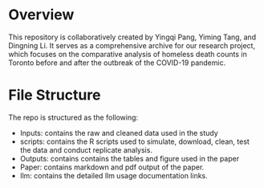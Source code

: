 # Overview
This repository is collaboratively created by Yingqi Pang, Yiming Tang, and Dingning Li. It serves as a comprehensive archive for our research project, which focuses on the comparative analysis of homeless death counts in Toronto before and after the outbreak of the COVID-19 pandemic. 

# File Structure
The repo is structured as the following:
* Inputs: contains the raw and cleaned data used in the study 
* scripts: contains the R scripts used to simulate, download, clean, test the data and conduct replicate analysis. 
* Outputs: contains contains the tables and figure used in the paper 
* Paper: contains markdown and pdf output of the paper. 
* llm: contains the detailed llm usage documentation links.


